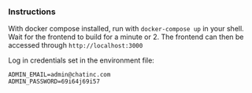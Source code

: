 ### Instructions

With docker compose installed, run with `docker-compose up` in your shell. Wait for the frontend to build for a minute or 2.
The frontend can then be accessed through `http://localhost:3000`

Log in credentials set in the environment file:

```
ADMIN_EMAIL=admin@chatinc.com
ADMIN_PASSWORD=69i64j69i57
```
